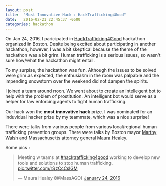 ```yaml
---
layout: post
title:  "Most Innovative Hack : HackTrafficking4Good"
date:   2016-02-21 22:45:37 -0500
categories: hackathon
---
```


On Jan 24, 2016, I paricipated in [HackTrafficking4Good](http://www.hack-traffickingforgood.com/#hack-exploitation-for-good-boston "#HackTrafficking4Good") hackathon organized in Boston. Desite being excited about participating in another hackathon, however, I was a bit skeptical because the theme of the hackathon was a bit grim. Human trafficking is a serious issues, so wasn't sure how/what the hackathon might entail. 

To my surpise, the hackathon was fun. Although the issues to be solved were grim as expected, the enthusiasm in the room was palpable and the impending snowstorm over the weekend did not dampen the spirits. 

I joined a team around noon. We went about to create an intellegent bot to help with the problem of prostitution. An intelligent bot would serve as a helper for law enforcing agents to fight human trafficking. 

Our hack won the **most innovative hack** prize. I was nominated for an induvidual hacker prize by my teammate, which was a nice surprise!

There were talks from various people from various local/regional human trafficking prevention groups. There were talks by Boston mayor [Marthy Walsh](http://www.martywalsh.org/ "Marthy Walsh") and Massachusetts attorney general [Maura Healey](https://twitter.com/MassAGO "Maura Healey").

Some pics : 
<blockquote class="twitter-tweet" data-lang="en"><p lang="en" dir="ltr">Meeting w teams at <a href="https://twitter.com/hashtag/hacktrafficking4good?src=hash">#hacktrafficking4good</a> working to develop new tools and solutions to stop human trafficking. <a href="https://t.co/rSzCcCsIGM">pic.twitter.com/rSzCcCsIGM</a></p>&mdash; Maura Healey (@MassAGO) <a href="https://twitter.com/MassAGO/status/691357559379202048">January 24, 2016</a></blockquote>
<script async src="//platform.twitter.com/widgets.js" charset="utf-8"></script>

[jekyll-docs]: http://jekyllrb.com/docs/home
[jekyll-gh]:   https://github.com/jekyll/jekyll
[jekyll-talk]: https://talk.jekyllrb.com/
